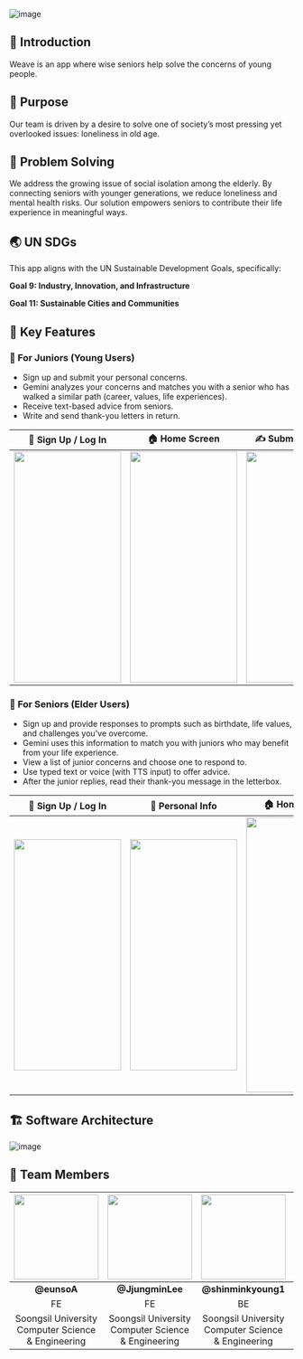 ![image](https://github.com/user-attachments/assets/a0e76279-774c-49c8-8686-df2507d01b71)



## 🌟 Introduction
Weave is an app where wise seniors help solve the concerns of young people.    


## 🎯 Purpose
Our team is driven by a desire to solve one of society’s most pressing yet overlooked issues: loneliness in old age.   



## 🧩 Problem Solving
We address the growing issue of social isolation among the elderly.
By connecting seniors with younger generations, we reduce loneliness and mental health risks.
Our solution empowers seniors to contribute their life experience in meaningful ways.  



## 🌏 UN SDGs

This app aligns with the UN Sustainable Development Goals, specifically:

**Goal 9: Industry, Innovation, and Infrastructure**

**Goal 11: Sustainable Cities and Communities**    



## 🔑 Key Features  

### 👦 For Juniors (Young Users)
- Sign up and submit your personal concerns.
- Gemini analyzes your concerns and matches you with a senior who has walked a similar path (career, values, life experiences).
- Receive text-based advice from seniors.
- Write and send thank-you letters in return.
  
| 🔐 Sign Up / Log In | 🏠 Home Screen | ✍️ Submit Concerns | 💌 Thank-you Letters |
|---------------------|----------------|---------------------|----------------------|
| <img src="https://github.com/user-attachments/assets/d400fd47-911a-414f-a971-687ef10dec81" width="190" height="409" /> | <img src="https://github.com/user-attachments/assets/6b0f3b61-e633-405c-bb6d-b895665cbbc2" width="190" height="409" /> | <img src="https://github.com/user-attachments/assets/46fde197-da4a-41b6-8866-f1b403121235" width="190" height="409" /> | <img src="https://github.com/user-attachments/assets/ca9af6eb-5ccd-4023-b552-e769ddde5bac" width="190" height="409" /> |





### 👴 For Seniors (Elder Users)
- Sign up and provide responses to prompts such as birthdate, life values, and challenges you've overcome.
- Gemini uses this information to match you with juniors who may benefit from your life experience.
- View a list of junior concerns and choose one to respond to.
- Use typed text or voice (with TTS input) to offer advice.
- After the junior replies, read their thank-you message in the letterbox.

| 🔐 Sign Up / Log In | 📝 Personal Info | 🏠 Home Screen | 📋 View Concerns | 🗣️ Provide Counseling | 📬 Thank-you Letters |
|---------------------|------------------|----------------|------------------|------------------------|-----------------------|
| <img src="https://github.com/user-attachments/assets/ca548334-b0e2-472b-a358-85bb0920a46d" width="190" height="409" /> | <img src="https://github.com/user-attachments/assets/4ea3bd78-6d60-4455-aba0-9a77dc34887f" width="190" height="409" /> | <img src="https://github.com/user-attachments/assets/e8ed6400-0f4f-4f4d-b5b5-51ce5df72d91" width="190" height="487" /> | <img src="https://github.com/user-attachments/assets/4c0dbca5-9bc1-45bc-8409-d6fbc2944425" width="190" height="409" /> | <img src="https://github.com/user-attachments/assets/b9d7973e-f89d-4faf-9a4c-79ac9d4409c8" width="190" height="436" /> | <img src="https://github.com/user-attachments/assets/887cd4ff-ad5e-4fca-863b-983e9aa6991e" width="190" height="448" /> |





## 🏗️ Software Architecture
![image](https://github.com/user-attachments/assets/4d209d8a-4f63-4875-ba41-f143475264c8)    



## 👥 Team Members

| <img src="https://github.com/user-attachments/assets/ca16d0cf-8830-4514-ab9c-0a3db7acc4b0" width="150" /> | <img src="https://github.com/user-attachments/assets/d452ba81-8ca0-4888-8c4e-d254acb13e1e" width="150" /> | <img src="https://github.com/user-attachments/assets/800d5729-f7a5-4a11-9a66-863edd36177f" width="150" /> | <img src="https://github.com/user-attachments/assets/08fecc98-3abf-4839-bc72-e073d9e30eba" width="150" /> |
|:--:|:--:|:--:|:--:|
| **@eunsoA** | **@JjungminLee** | **@shinminkyoung1** | **@yueunfive** |
| FE | FE | BE | BE |
| Soongsil University <br> Computer Science & Engineering | Soongsil University <br> Computer Science & Engineering | Soongsil University <br> Computer Science & Engineering | Soongsil University <br> School of Software |


